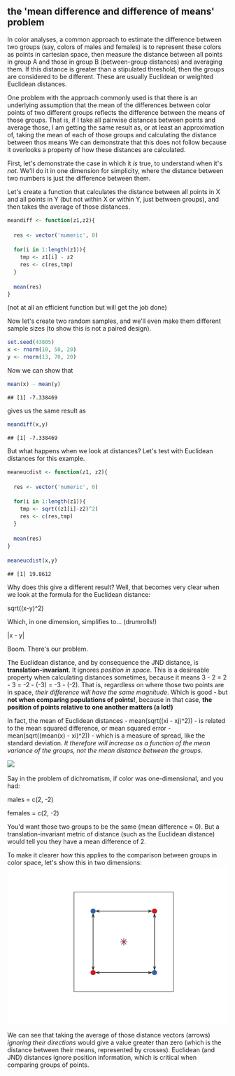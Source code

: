 the 'mean difference and difference of means' problem
-----------------------------------------------------

In color analyses, a common approach to estimate the difference between two groups (say, colors of males and females) is to represent these colors as points in cartesian space, then measure the distance between all points in group A and those in group B (between-group distances) and averaging them. If this distance is greater than a stipulated threshold, then the groups are considered to be different. These are usually Euclidean or weighted Euclidean distances.

One problem with the approach commonly used is that there is an underlying assumption that the mean of the differences between color points of two different groups reflects the difference between the means of those groups. That is, if I take all pairwise distances between points and average those, I am getting the same result as, or at least an approximation of, taking the mean of each of those groups and calculating the distance between thos means We can demonstrate that this does not follow because it overlooks a property of how these distances are calculated.

First, let's demonstrate the case in which it *is* true, to understand when it's *not*. We'll do it in one dimension for simplicity, where the distance between two numbers is just the difference between them.

Let's create a function that calculates the distance between all points in X and all points in Y (but not within X or within Y, just between groups), and then takes the average of those distances.

``` r
meandiff <- function(z1,z2){
  
  res <- vector('numeric', 0)
  
  for(i in 1:length(z1)){
    tmp <- z1[i] - z2
    res <- c(res,tmp)
  }
  
  mean(res)
}
```

(not at all an efficient function but will get the job done)

Now let's create two random samples, and we'll even make them different sample sizes (to show this is not a paired design).

``` r
set.seed(43805)
x <- rnorm(10, 50, 20)
y <- rnorm(13, 70, 20)
```

Now we can show that

``` r
mean(x) - mean(y)
```

    ## [1] -7.338469

gives us the same result as

``` r
meandiff(x,y)
```

    ## [1] -7.338469

But what happens when we look at distances? Let's test with Euclidean distances for this example.

``` r
meaneucdist <- function(z1, z2){
    
  res <- vector('numeric', 0)
  
  for(i in 1:length(z1)){
    tmp <- sqrt((z1[i]-z2)^2)
    res <- c(res,tmp)
  }
  
  mean(res)
}

meaneucdist(x,y)
```

    ## [1] 19.8612

Why does this give a different result? Well, that becomes very clear when we look at the formula for the Euclidean distance:

sqrt((x-y)^2)

Which, in one dimension, simplifies to... (drumrolls!)

|x - y|

Boom. There's our problem.

The Euclidean distance, and by consequence the JND distance, is **translation-invariant**. It ignores *position in space*. This is a desireable property when calculating distances sometimes, because it means 3 - 2 = 2 - 3 = -2 - (-3) = -3 - (-2). That is, regardless on where those two points are in space, *their difference will have the same magnitude*. Which is good - but **not when comparing populations of points!**, because in that case, **the position of points relative to one another matters (a lot!)**

In fact, the mean of Euclidean distances - mean(sqrt((xi - xj)^2)) - is related to the mean squared difference, or mean squared error - mean(sqrt((mean(x) - xi)^2)) - which is a measure of spread, like the standard deviation. *It therefore will increase as a function of the mean variance of the groups, not the mean distance between the groups*.

<img src="http://i.giphy.com/i6TQUuiT5hjSU.gif" width="250">

Say in the problem of dichromatism, if color was one-dimensional, and you had:

males = c(2, -2)

females = c(2, -2)

You'd want those two groups to be the same (mean difference = 0). But a translation-invariant metric of distance (such as the Euclidean distance) would tell you they have a mean difference of 2.

To make it clearer how this applies to the comparison between groups in color space, let's show this in two dimensions: ![](output/figures/meandiffunnamed-chunk-6-1.png)

We can see that taking the average of those distance vectors (arrows) *ignoring their directions* would give a value greater than zero (which is the distance between their means, represented by crosses). Euclidean (and JND) distances ignore position information, which is critical when comparing groups of points.
